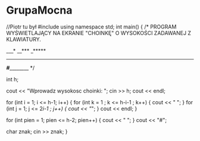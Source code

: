 # GrupaMocna
//Piotr tu był
#include
using namespace std;
int main()
{
/* PROGRAM WYŚWIETLAJĄCY NA EKRANIE "CHOINKĘ" O WYSOKOŚCI ZADAWANEJ Z KLAWIATURY.

___*
__***
_*****
*******
___#___________ */


int h;

cout << "Wprowadz wysokosc choinki: ";
cin >> h;
cout << endl;

for (int i = 1; i <= h-1; i++)
{
for (int k = 1 ; k <= h-i-1 ; k++)
{
cout << " ";
}
for (int j = 1; j <= 2*i-1 ; j++)
{
cout << "*";
}
cout << endl;
}

for (int pien = 1; pien <= h-2; pien++)
{
cout << " ";
}
cout << "#";

char znak;
cin >> znak;
}
